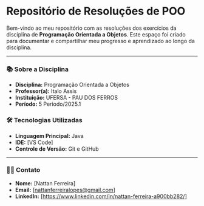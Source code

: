# Repositório de Resoluções de POO

Bem-vindo ao meu repositório com as resoluções dos exercícios da disciplina de **Programação Orientada a Objetos**. Este espaço foi criado para documentar e compartilhar meu progresso e aprendizado ao longo da disciplina.

---

### 📚 Sobre a Disciplina

* **Disciplina:** Programação Orientada a Objetos
* **Professor(a):** Italo Assis
* **Instituição:** UFERSA - PAU DOS FERROS
* **Período:** 5 Periodo/2025.1
  
### 🛠️ Tecnologias Utilizadas

* **Linguagem Principal:** Java
* **IDE:** [VS Code]
* **Controle de Versão:** Git e GitHub

---

### 👨‍💻 Contato

* **Nome:** [Nattan Ferreira]
* **Email:** [nattanferreiralopes@gmail.com]
* **LinkedIn:** [https://www.linkedin.com/in/nattan-ferreira-a900bb282/]

